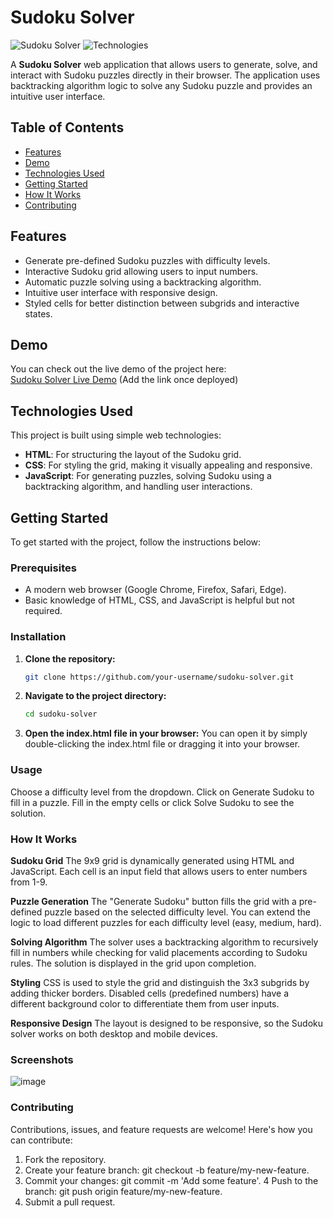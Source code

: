 # Sudoku Solver

![Sudoku Solver](https://img.shields.io/badge/Status-Complete-brightgreen.svg)
![Technologies](https://img.shields.io/badge/Technologies-HTML%20%7C%20CSS%20%7C%20JavaScript-blue)

A **Sudoku Solver** web application that allows users to generate, solve, and interact with Sudoku puzzles directly in their browser. The application uses backtracking algorithm logic to solve any Sudoku puzzle and provides an intuitive user interface.

## Table of Contents

- [Features](#features)
- [Demo](#demo)
- [Technologies Used](#technologies-used)
- [Getting Started](#getting-started)
- [How It Works](#how-it-works)
- [Contributing](#contributing)

## Features

- Generate pre-defined Sudoku puzzles with difficulty levels.
- Interactive Sudoku grid allowing users to input numbers.
- Automatic puzzle solving using a backtracking algorithm.
- Intuitive user interface with responsive design.
- Styled cells for better distinction between subgrids and interactive states.

## Demo

You can check out the live demo of the project here:  
[Sudoku Solver Live Demo](#) (Add the link once deployed)

## Technologies Used

This project is built using simple web technologies:

- **HTML**: For structuring the layout of the Sudoku grid.
- **CSS**: For styling the grid, making it visually appealing and responsive.
- **JavaScript**: For generating puzzles, solving Sudoku using a backtracking algorithm, and handling user interactions.

## Getting Started

To get started with the project, follow the instructions below:

### Prerequisites

- A modern web browser (Google Chrome, Firefox, Safari, Edge).
- Basic knowledge of HTML, CSS, and JavaScript is helpful but not required.

### Installation

1. **Clone the repository:**
   ```bash
   git clone https://github.com/your-username/sudoku-solver.git

2. **Navigate to the project directory:**
   ```bash
   cd sudoku-solver

3. **Open the index.html file in your browser:**
   You can open it by simply double-clicking the index.html file or dragging it into your browser.

### **Usage**
   Choose a difficulty level from the dropdown.
   Click on Generate Sudoku to fill in a puzzle.
   Fill in the empty cells or click Solve Sudoku to see the solution.

### **How It Works**
**Sudoku Grid**
The 9x9 grid is dynamically generated using HTML and JavaScript. Each cell is an input field that allows users to enter numbers from 1-9.

**Puzzle Generation**
The "Generate Sudoku" button fills the grid with a pre-defined puzzle based on the selected difficulty level. You can extend the logic to load different puzzles for each difficulty level (easy, medium, hard).

**Solving Algorithm**
The solver uses a backtracking algorithm to recursively fill in numbers while checking for valid placements according to Sudoku rules. The solution is displayed in the grid upon completion.

**Styling**
CSS is used to style the grid and distinguish the 3x3 subgrids by adding thicker borders. Disabled cells (predefined numbers) have a different background color to differentiate them from user inputs.

**Responsive Design**
The layout is designed to be responsive, so the Sudoku solver works on both desktop and mobile devices.

### **Screenshots**
![image](https://github.com/user-attachments/assets/1e70b23c-69f4-4cb6-b010-a07a784c6a66)

### **Contributing**
Contributions, issues, and feature requests are welcome! Here's how you can contribute: 

1. Fork the repository.
2. Create your feature branch: git checkout -b feature/my-new-feature.
3. Commit your changes: git commit -m 'Add some feature'.
4 Push to the branch: git push origin feature/my-new-feature.
5. Submit a pull request.
